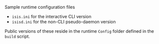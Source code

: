 Sample runtime configuration files
 * `isis.ini` for the interactive CLI version
 * `isisd.ini` for the non-CLI pseudo-daemon version

Public versions of these reside in the runtime `Config` folder defined in the `build` script.
